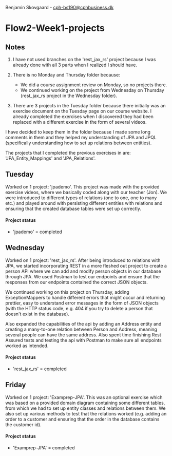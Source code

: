 Benjamin Skovgaard - cph-bs190@cphbusiness.dk

# Flow2-Week1-projects

## Notes

1) I have not used branches on the 'rest_jax_rs' project because I was already done with all 3 parts when I realized I should have.

2) There is no Monday and Thursday folder because:
   - We did a course assignment review on Monday, so no projects there.
   - We continued working on the project from Wednesday on Thursday (rest_jax_rs project in the Wednesday folder).

3) There are 3 projects in the Tuesday folder because there initially was an exercise document on the Tuesday page on our course website. I already completed the exercises when I discovered they had been replaced with a different exercise in the form of several videos. 

I have decided to keep them in the folder because I made some long comments in them and they helped my understanding of JPA and JPQL (specifically understanding how to set up relations between entities).

The projects that I completed the previous exercises in are: 'JPA_Entity_Mappings' and 'JPA_Relations'.

## Tuesday
Worked on 1 project: 'jpademo'. This project was made with the provided exercise videos, where we basically coded along with our teacher (Jon). We were introduced to different types of relations (one to one, one to many etc.) and played around with persisting different entities with relations and ensuring that the created database tables were set up correctly.

#### Project status
- 'jpademo' = completed

## Wednesday
Worked on 1 project: 'rest_jax_rs'. After being introduced to relations with JPA, we started incorporating REST in a more fleshed out project to create a person API where we can add and modify person objects in our database through JPA. We used Postman to test our endpoints and ensure that the responses from our endpoints contained the correct JSON objects.

We continued working on this project on Thursday, adding ExceptionMappers to handle different errors that might occur and returning prettier, easy to understand error messages in the form of JSON objects (with the HTTP status code, e.g. 404 if you try to delete a person that doesn't exist in the database).

Also expanded the capabilities of the api by adding an Address entity and creating a many-to-one relation between Person and Address, meaning several people can have the same address. Also spent time finishing Rest Assured tests and testing the api with Postman to make sure all endpoints worked as intended.

#### Project status
- 'rest_jax_rs' = completed

## Friday
Worked on 1 project: 'Examprep-JPA'. This was an optional exercise which was based on a provided domain diagram containing some different tables, from which we had to set up entity classes and relations between them. We also set up various methods to test that the relations worked (e.g. adding an order to a customer and ensuring that the order in the database contains the customer id).
#### Project status
- 'Examprep-JPA' = completed
